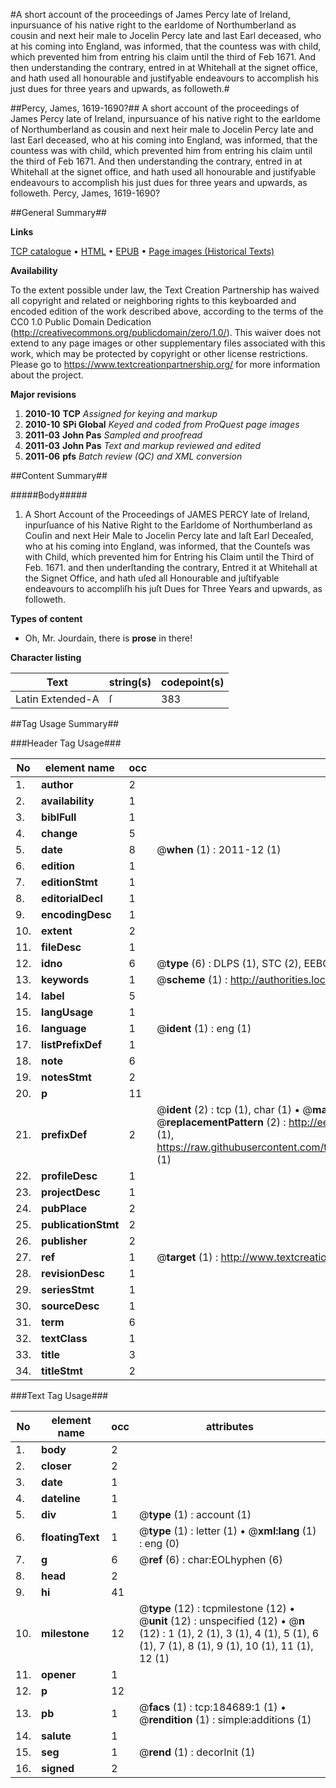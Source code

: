 #A short account of the proceedings of James Percy late of Ireland, inpursuance of his native right to the earldome of Northumberland as cousin and next heir male to Jocelin Percy late and last Earl deceased, who at his coming into England, was informed, that the countess was with child, which prevented him from entring his claim until the third of Feb 1671.  And then understanding the contrary, entred in at Whitehall at the signet office, and hath used all honourable and justifyable endeavours to accomplish his just dues for three years and upwards, as followeth.#

##Percy, James, 1619-1690?##
A short account of the proceedings of James Percy late of Ireland, inpursuance of his native right to the earldome of Northumberland as cousin and next heir male to Jocelin Percy late and last Earl deceased, who at his coming into England, was informed, that the countess was with child, which prevented him from entring his claim until the third of Feb 1671.  And then understanding the contrary, entred in at Whitehall at the signet office, and hath used all honourable and justifyable endeavours to accomplish his just dues for three years and upwards, as followeth.
Percy, James, 1619-1690?

##General Summary##

**Links**

[TCP catalogue](http://www.ota.ox.ac.uk/tcp/)  • 
[HTML](http://tei.it.ox.ac.uk/tcp/Texts-HTML/free/B09/B09716.html)  • 
[EPUB](http://tei.it.ox.ac.uk/tcp/Texts-EPUB/free/B09/B09716.epub) • 
[Page images (Historical Texts)](https://historicaltexts.jisc.ac.uk/eebo-64551545e)

**Availability**

To the extent possible under law, the Text Creation Partnership has waived all copyright and related or neighboring rights to this keyboarded and encoded edition of the work described above, according to the terms of the CC0 1.0 Public Domain Dedication (http://creativecommons.org/publicdomain/zero/1.0/). This waiver does not extend to any page images or other supplementary files associated with this work, which may be protected by copyright or other license restrictions. Please go to https://www.textcreationpartnership.org/ for more information about the project.

**Major revisions**

1. __2010-10__ __TCP__ *Assigned for keying and markup*
1. __2010-10__ __SPi Global__ *Keyed and coded from ProQuest page images*
1. __2011-03__ __John Pas__ *Sampled and proofread*
1. __2011-03__ __John Pas__ *Text and markup reviewed and edited*
1. __2011-06__ __pfs__ *Batch review (QC) and XML conversion*

##Content Summary##

#####Body#####

1. A Short Account of the Proceedings of JAMES PERCY late of Ireland, inpurſuance of his Native Right to the Earldome of Northumberland as Couſin and next Heir Male to Jocelin Percy late and laſt Earl Deceaſed, who at his coming into England, was informed, that the Counteſs was with Child, which prevented him for Entring his Claim until the Third of Feb. 1671. and then underſtanding the contrary, Entred it at Whitehall at the Signet Office, and hath uſed all Honourable and juſtifyable endeavours to accompliſh his juſt Dues for Three Years and upwards, as followeth.

**Types of content**

  * Oh, Mr. Jourdain, there is **prose** in there!

**Character listing**


|Text|string(s)|codepoint(s)|
|---|---|---|
|Latin Extended-A|ſ|383|

##Tag Usage Summary##

###Header Tag Usage###

|No|element name|occ|attributes|
|---|---|---|---|
|1.|__author__|2||
|2.|__availability__|1||
|3.|__biblFull__|1||
|4.|__change__|5||
|5.|__date__|8| @__when__ (1) : 2011-12 (1)|
|6.|__edition__|1||
|7.|__editionStmt__|1||
|8.|__editorialDecl__|1||
|9.|__encodingDesc__|1||
|10.|__extent__|2||
|11.|__fileDesc__|1||
|12.|__idno__|6| @__type__ (6) : DLPS (1), STC (2), EEBO-CITATION (1), OCLC (1), VID (1)|
|13.|__keywords__|1| @__scheme__ (1) : http://authorities.loc.gov/ (1)|
|14.|__label__|5||
|15.|__langUsage__|1||
|16.|__language__|1| @__ident__ (1) : eng (1)|
|17.|__listPrefixDef__|1||
|18.|__note__|6||
|19.|__notesStmt__|2||
|20.|__p__|11||
|21.|__prefixDef__|2| @__ident__ (2) : tcp (1), char (1)  •  @__matchPattern__ (2) : ([0-9\-]+):([0-9IVX]+) (1), (.+) (1)  •  @__replacementPattern__ (2) : http://eebo.chadwyck.com/downloadtiff?vid=$1&page=$2 (1), https://raw.githubusercontent.com/textcreationpartnership/Texts/master/tcpchars.xml#$1 (1)|
|22.|__profileDesc__|1||
|23.|__projectDesc__|1||
|24.|__pubPlace__|2||
|25.|__publicationStmt__|2||
|26.|__publisher__|2||
|27.|__ref__|1| @__target__ (1) : http://www.textcreationpartnership.org/docs/. (1)|
|28.|__revisionDesc__|1||
|29.|__seriesStmt__|1||
|30.|__sourceDesc__|1||
|31.|__term__|6||
|32.|__textClass__|1||
|33.|__title__|3||
|34.|__titleStmt__|2||


###Text Tag Usage###

|No|element name|occ|attributes|
|---|---|---|---|
|1.|__body__|2||
|2.|__closer__|2||
|3.|__date__|1||
|4.|__dateline__|1||
|5.|__div__|1| @__type__ (1) : account (1)|
|6.|__floatingText__|1| @__type__ (1) : letter (1)  •  @__xml:lang__ (1) : eng (0)|
|7.|__g__|6| @__ref__ (6) : char:EOLhyphen (6)|
|8.|__head__|2||
|9.|__hi__|41||
|10.|__milestone__|12| @__type__ (12) : tcpmilestone (12)  •  @__unit__ (12) : unspecified (12)  •  @__n__ (12) : 1 (1), 2 (1), 3 (1), 4 (1), 5 (1), 6 (1), 7 (1), 8 (1), 9 (1), 10 (1), 11 (1), 12 (1)|
|11.|__opener__|1||
|12.|__p__|12||
|13.|__pb__|1| @__facs__ (1) : tcp:184689:1 (1)  •  @__rendition__ (1) : simple:additions (1)|
|14.|__salute__|1||
|15.|__seg__|1| @__rend__ (1) : decorInit (1)|
|16.|__signed__|2||
